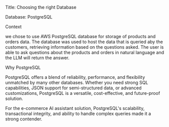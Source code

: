 Title: Choosing the right Database

Database: PostgreSQL

Context 

we chose to use AWS PostgreSQL database for storage of products and orders data. The database was used to host the data that is queried aby the customers, retrieving information based on the questions asked. The user is able to ask questions about the products and orders in natural language and the LLM will return the answer.

Why PostgreSQL

PostgreSQL offers a blend of reliability, performance, and flexibility unmatched by many other databases. Whether you need strong SQL capabilities, JSON support for semi-structured data, or advanced customizations, PostgreSQL is a versatile, cost-effective, and future-proof solution.

For the e-commerce AI assistant solution, PostgreSQL's scalability, transactional integrity, and ability to handle complex queries made it a strong contender.
